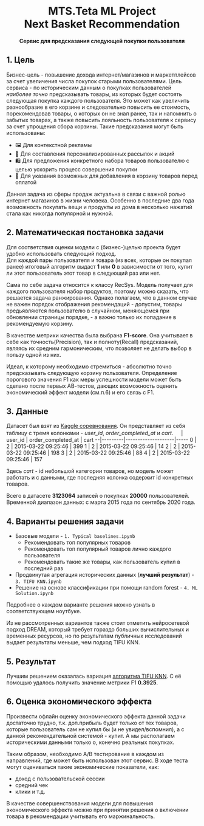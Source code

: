 <h1 align="center">MTS.Teta ML Project<br>Next Basket Recommendation</h1>
<p align="center"><b>Сервис для предсказания следующей покупки пользователя</b></p>

## 1. Цель
Бизнес-цель - повышение дохода интернет/магазинов и маркетплейсов за счет увеличения числа покупок старыми пользователями.
Цель сервиса - по историческим данным о покупках пользователей *наиболее точно* предсказывать товары, из которых будет состоять следующая покупка каждого пользователя.  Это может как увеличить разнообразие в его корзине и следовательно повысить ее стоимость, порекомендовав товары, о которых он не знал ранее, так и напомнить о забытых товарах, а также повысить лояльность пользователя к сервису за счет упрощения сбора корзины.
 Такие предсказания могут быть использованы:
* 🖼 Для контекстной рекламы
* 📧 Для составления персонализированных рассылок и акций
* 🛍 Для предложения конкретного набора товаров пользователю с целью ускорить процесс совершения покупки
* 🛒 Для указания возможных для добавления в корзину товаров перед оплатой

Данная задача из сферы продаж актуальна в связи с важной ролью интернет магазинов в жизни человека. Особенно в последние два года возможность покупать вещи и продукты из дома в несколько нажатий стала как никогда популярной и нужной.

## 2. Математическая постановка задачи
Для соответствия оценки модели с (бизнес-)целью проекта будет удобно использовать следующий подход.  
Для каждой пары пользователя и товара (из всех, которые он покупал ранее) итоговый алгоритм выдаст **1** или **0** в зависимости от того, купит ли этот пользователь этот товар в следующий раз или нет.    

Сама по себе задача относится к классу RecSys. Модель получает для каждого пользователя набор продуктов, поэтому можно сказать, что решается задача ранжирования. Однако полагаем, что в данном случае не важен порядок отображения рекомендаций - допустим, товары предьявляются пользователю в случайном, меняющемся при обновлении страницы порядке, - а важно только их попадание в рекомендуемую корзину.
  
В качестве метрики качества была выбрана **F1-score**. Она учитывает в себе как точность(Precision), так и полноту(Recall) предсказаний, являясь их средним гармоническим, что позволяет не делать выбор в пользу одной из них.

Идеал, к которому необходимо стремиться - абсолютно точно предсказывать следующую корзину пользователя. Определение порогового значения F1 как меры успешности модели может быть сделано после первых АВ-тестов, дающих возможность оценить экономический эффект модели (см.п.6) и его связь с F1.

## 3. Данные
Датасет был взят из [Kaggle соревнования](https://www.kaggle.com/c/sbermarket-internship-competition/). 
Он представляет из себя таблицу с тремя колонками - *user_id*, *order_completed_at* и *cart*. 
  ᅠ |	user_id | order_completed_at | cart 
--|---------|--------------------|-----
0 |	2	| 2015-03-22 09:25:46	| 399
1	| 2	| 2015-03-22 09:25:46	| 14
2	| 2	| 2015-03-22 09:25:46	| 198
3	| 2	| 2015-03-22 09:25:46	| 88
4	| 2 |	2015-03-22 09:25:46	| 157  

Здесь *cart* - id небольшой категории товаров, но модель может работать и с данными, где последняя колонка содержит id конкретных товаров.  
  
Всего в датасете **3123064** записей о покупках **20000** пользователей. Временной диапазон данных: с марта 2015 года по сентябрь 2020 года.

## 4. Варианты решения задачи
* Базовые модели - `1. Typical baselines.ipynb`
    * Рекомендовать топ популярных товаров
    * Рекомендовать топ популярный товаров лично каждого пользователя
    * Рекомендовать такие же товары, как пользователь купил в последний раз
* Продвинутая агрегация исторических данных (**лучший результат**) - `3. TIFU KNN.ipynb`
* Решение на основе классификации при помощи random forest - `4. ML Solution.ipynb`

Подробнее о каждом варианте решения можно узнать в соответствующем ноутбуке.
  
Из не рассмотренных вариантов также стоит отметить нейросетевой подход DREAM, который требует гораздо больших вычислительных и временных ресурсов, но по результатам публичных исследований выдает результаты меньше, чем подход TIFU KNN.

## 5. Результат
Лучшим решением оказалась вариация [алгоритма TIFU KNN](https://arxiv.org/pdf/2006.00556.pdf). С её помощью удалось получить значение метрики F1 **0.3925**.
 
 
## 6. Оценка экономического эффекта
Произвести офлайн оценку экономического эффекта данной задачи достаточно трудно, т.к. доп.прибыль будет только от тех товаров, которые пользователь сам не купил бы (и не увидел/вспомнил), а с данной рекомендательной системой - купит. А мы располагаем историческими данными только о, конечно реальных покупках.

Таким образом, необходимо А/B тестирование в каждом из направлений, где может быть использован этот сервис. В ходе теста могут оцениваться такие экономические показатели, как:
- доход с пользовательской сессии
- средний чек
- клики
и т.д.

В качестве совершенствования модели для повышения экономического эффекта можно при принятии решения о включении товара в рекомендации учитывать его маржинальность.
